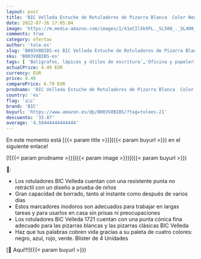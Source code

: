```yaml
---
layout: post
title: 'BIC Velleda Estuche de Rotuladores de Pizarra Blanca  Color Negro  Azul  Rojo y Verde  Punta Fina  Blíster de 4'
date: 2022-07-26 17:05:04
image: 'https://m.media-amazon.com/images/I/41eCIlXkXFL._SL500_._SL400_.jpg'
comments: true
category: ofertas
author: 'tole.es'
slug: 'B003V8BIBS-es BIC Velleda Estuche de Rotuladores de Pizarra Blanca Color...'
sku: 'B003V8BIBS-es'
tags: [ 'Bolígrafos, lápices y útiles de escritura','Oficina y papelería','Rotuladores para pizarra','Rotuladores y subrayadores','bic','rotuladores','🇪🇸', ]
actualPrice: 4.49 EUR
currency: EUR
price: 4.49
comparePrice: 6.79 EUR
prodname: 'BIC Velleda Estuche de Rotuladores de Pizarra Blanca  Color Negro  Azul  Rojo y Verde  Punta Fina  Blíster de 4'
country: 'es'
flag: '🇪🇸'
brand: 'BIC'
buyurl: 'https://www.amazon.es/dp/B003V8BIBS/?tag=tolees-21'
descuento: '33.87'
average: '4.59444444444444'
---
```


En este momento está [{{< param title >}}]({{< param buyurl >}}) en el siguiente enlace!

[![{{< param prodname >}}]({{< param image >}})]({{< param buyurl >}})

🔎:

- Los rotuladores BIC Velleda cuentan con una resistente punta no retráctil con un diseño a prueba de niños
- Gran capacidad de borrado, tanto al instante como después de varios días
- Estos marcadores inodoros son adecuados para trabajar en largas tareas y para usarlos en casa sin prisas ni preocupaciones
- Los rotuladores BiC Velleda 1721 cuentan con una punta cónica fina adecuado para las pizarras blancas y las pizarras clásicas BIC Velleda
- Haz que tus palabras cobren vida gracias a su paleta de cuatro colores: negro, azul, rojo, verde. Blister de 4 Unidades

[🛒 Aquí!!!]({{< param buyurl >}})
